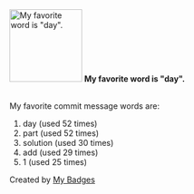 <img src="https://my-badges.github.io/my-badges/favorite-word.png" alt="My favorite word is &quot;day&quot;." title="My favorite word is &quot;day&quot;." width="128">
<strong>My favorite word is &quot;day&quot;.</strong>
<br><br>

My favorite commit message words are:

1. day (used 52 times)
2. part (used 52 times)
3. solution (used 30 times)
4. add (used 29 times)
5. 1 (used 25 times)


Created by <a href="https://github.com/my-badges/my-badges">My Badges</a>